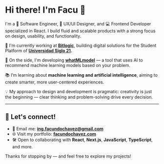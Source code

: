 # Hi there! I'm Facu 👋

I'm a 🧠 Software Engineer, 🎨 UX/UI Designer, and 💻 Frontend Developer specialized in React. I build fluid and scalable products with a strong focus on design, usability, and functionality.

🚀 I'm currently working at **[Bitlogic](https://www.bitlogic.io/)**, building digital solutions for the Student Platform of **[Universidad Siglo 21](https://21.edu.ar/).**

🧪 On the side, I'm developing **[whatMLmodel](https://whatmlmodel.vercel.app/)** — a tool that uses AI to recommend machine learning models based on your problem.

📚 I’m learning about **machine learning and artificial intelligence**, aiming to create smarter, more user-centered experiences.

💡 My approach to design and development is pragmatic: creativity is just the beginning — clear thinking and problem-solving drive every decision.

---

## 🤝 Let's connect!

- 📨 Email me: **ing.facundochavez@gmail.com**
- 🌐 Visit my portfolio: [**facundochavez.com**](https://www.facundochavez.com)
- 🛠️ Open to collaborating with **React**, **Next.js**, **JavaScript**, **TypeScript**, and more.

Thanks for stopping by — and feel free to explore my projects!
